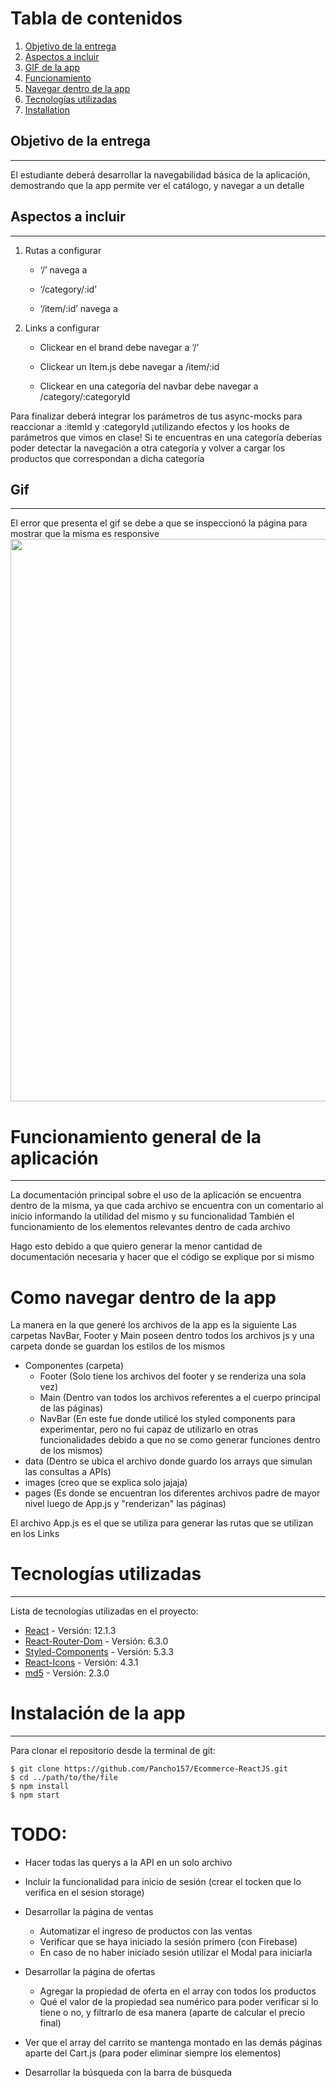 # Tabla de contenidos

1. [Objetivo de la entrega](#objetivo-de-la-entrega)
2. [Aspectos a incluir](#aspectos-a-incluir)
3. [GIF de la app](#gif)
4. [Funcionamiento](#funcionamiento-general-de-la-aplicación)
5. [Navegar dentro de la app](#como-navegar-dentro-de-la-app)
6. [Tecnologías utilizadas](#tecnologías-utilizadas)
7. [Installation](#instalación-de-la-app)

## Objetivo de la entrega

---

El estudiante deberá desarrollar la navegabilidad básica de la aplicación, demostrando que la app permite ver el catálogo, y navegar a un detalle

## Aspectos a incluir

---

1. Rutas a configurar

   - ‘/’ navega a <ItemListContainer />

   - ‘/category/:id’ <ItemListContainer />

   - ‘/item/:id’ navega a <ItemDetailContainer />

2. Links a configurar

   - Clickear en el brand debe navegar a ‘/’

   - Clickear un Item.js debe navegar a /item/:id

   - Clickear en una categoría del navbar debe navegar a /category/:categoryId

Para finalizar deberá integrar los parámetros de tus async-mocks para reaccionar a :itemId y :categoryId ¡utilizando efectos y los hooks de parámetros que vimos en clase! Si te encuentras en una categoría deberías poder detectar la navegación a otra categoría y volver a cargar los productos que correspondan a dicha categoría

## Gif

---

El error que presenta el gif se debe a que se inspeccionó la página para mostrar que la misma es responsive
<img src="./src/images/paraElReadme/funcionalidadBasica.gif" width="900" />

# Funcionamiento general de la aplicación

---

La documentación principal sobre el uso de la aplicación se encuentra dentro de la misma, ya que cada archivo se encuentra con un comentario al inicio informando la utilidad del mismo y su funcionalidad
También el funcionamiento de los elementos relevantes dentro de cada archivo

Hago esto debido a que quiero generar la menor cantidad de documentación necesaria y hacer que el código se explique por si mismo

# Como navegar dentro de la app

La manera en la que generé los archivos de la app es la siguiente
Las carpetas NavBar, Footer y Main poseen dentro todos los archivos js y una carpeta donde se guardan los estilos de los mismos

- Componentes (carpeta)
  - Footer (Solo tiene los archivos del footer y se renderiza una sola vez)
  - Main (Dentro van todos los archivos referentes a el cuerpo principal de las páginas)
  - NavBar (En este fue donde utilicé los styled components para experimentar, pero no fui capaz de utilizarlo en otras funcionalidades debido a que no se como generar funciones dentro de los mismos)
- data (Dentro se ubica el archivo donde guardo los arrays que simulan las consultas a APIs)
- images (creo que se explica solo jajaja)
- pages (Es donde se encuentran los diferentes archivos padre de mayor nivel luego de App.js y "renderizan" las páginas)

El archivo App.js es el que se utiliza para generar las rutas que se utilizan en los Links

# Tecnologías utilizadas

---

Lista de tecnologías utilizadas en el proyecto:

- [React](https://es.reactjs.org) - Versión: 12.1.3
- [React-Router-Dom](https://v5.reactrouter.com/web/guides/quick-start) - Versión: 6.3.0
- [Styled-Components](https://styled-components.com) - Versión: 5.3.3
- [React-Icons](https://react-icons.github.io/react-icons/) - Versión: 4.3.1
- [md5](https://www.npmjs.com/package/md5) - Versión: 2.3.0

# Instalación de la app

---

Para clonar el repositorio desde la terminal de git:

```
$ git clone https://github.com/Pancho157/Ecommerce-ReactJS.git
$ cd ../path/to/the/file
$ npm install
$ npm start
```

# TODO:

- Hacer todas las querys a la API en un solo archivo

- Incluir la funcionalidad para inicio de sesión (crear el tocken que lo verifica en el sesion storage)

- Desarrollar la página de ventas
  - Automatizar el ingreso de productos con las ventas
  - Verificar que se haya iniciado la sesión primero (con Firebase)
  - En caso de no haber iniciado sesión utilizar el Modal para iniciarla

- Desarrollar la página de ofertas
  - Agregar la propiedad de oferta en el array con todos los productos
  - Qué el valor de la propiedad sea numérico para poder verificar si lo tiene o no, y filtrarlo de esa manera (aparte de calcular el precio final)

- Ver que el array del carrito se mantenga montado en las demás páginas aparte del Cart.js (para poder eliminar siempre los elementos)

- Desarrollar la búsqueda con la barra de búsqueda
